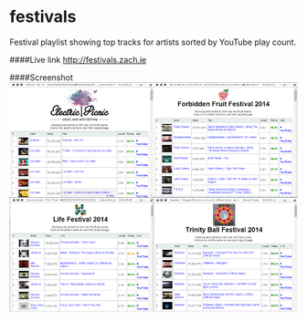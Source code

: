 
festivals
=========

Festival playlist showing top tracks for artists sorted by YouTube play count.

####Live link
http://festivals.zach.ie

####Screenshot
![Screenshot](screenshot.png)
